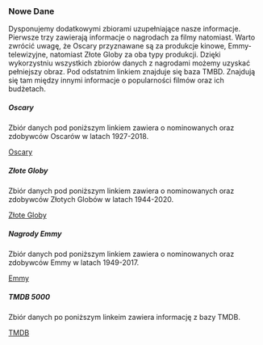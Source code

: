 ### Nowe Dane

Dysponujemy dodatkowymi zbiorami uzupełniające nasze informacje. 
Pierwsze trzy zawierają informacje o nagrodach za filmy natomiast.
Warto zwrócić uwagę, że Oscary przyznawane są za produkcje kinowe, Emmy-telewizyjne, natomiast Złote Globy za oba typy produkcji.
Dzięki wykorzystniu wszystkich zbiorów danych z nagrodami możemy uzyskać pełniejszy obraz. Pod odstatnim linkiem znajduje się baza TMBD. Znajdują się tam między innymi informacje o popularności filmów oraz ich budżetach.


##### Oscary
Zbiór danych pod poniższym linkiem zawiera o nominowanych oraz zdobywców Oscarów w latach 1927-2018.

[Oscary](https://www.kaggle.com/datasets/unanimad/the-oscar-award)

##### Złote Globy
Zbiór danych pod poniższym linkiem zawiera o nominowanych oraz zdobywców Złotych Globów w latach 1944-2020.

[Złote Globy](https://www.kaggle.com/datasets/unanimad/golden-globe-awards)


##### Nagrody Emmy
Zbiór danych pod poniższym linkiem zawiera o nominowanych oraz zdobywców Emmy w latach 1949-2017.

[Emmy](https://www.kaggle.com/datasets/unanimad/golden-globe-awards)


##### TMDB 5000
Zbiór danych po poniższym linkeim zawiera informację z bazy TMDB.

[TMDB](https://www.kaggle.com/datasets/tmdb/tmdb-movie-metadata?select=tmdb_5000_movies.csv)
